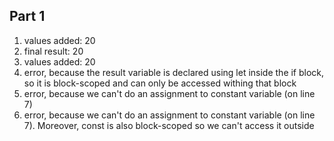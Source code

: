 ## Part 1

1. values added: 20
2. final result: 20
3. values added: 20
4. error, because the result variable is declared using let inside the if block, so it is block-scoped and can only be accessed withing that block
5. error, because we can't do an assignment to constant variable (on line 7)
6. error, because we can't do an assignment to constant variable (on line 7). Moreover, const is also block-scoped so we can't access it outside
